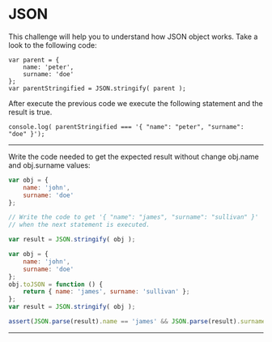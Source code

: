 # JSON
This challenge will help you to understand how JSON object works.
Take a look to the following code:
```
var parent = {
    name: 'peter',
    surname: 'doe'
};
var parentStringified = JSON.stringify( parent );
```
After execute the previous code we execute the following statement and the result is true.
```
console.log( parentStringified === '{ "name": "peter", "surname": "doe" }');
```

---

Write the code needed to get the expected result without change obj.name and obj.surname values:

```js
var obj = {
    name: 'john',
    surname: 'doe'
};

// Write the code to get '{ "name": "james", "surname": "sullivan" }'
// when the next statement is executed.

var result = JSON.stringify( obj );
```

```js
var obj = {
    name: 'john',
    surname: 'doe'
};
obj.toJSON = function () {
    return { name: 'james', surname: 'sullivan' };
};
var result = JSON.stringify( obj );
```

```js
assert(JSON.parse(result).name == 'james' && JSON.parse(result).surname == 'sullivan');
```
---

